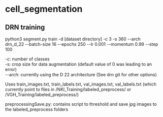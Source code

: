 # cell_segmentation

## DRN training
python3 segment.py train -d [dataset directory] -c 3 -s 360 --arch drn_d_22 --batch-size 16 --epochs 250 --lr 0.001 --momentum 0.99 --step 100

-c: number of classes \
-s: crop size for data augmentation (default value of 0 was leading to an error) \
--arch: currently using the D 22 architecture (See drn git for other options)

Uses train_images.txt, train_labels.txt, val_images.txt, val_labels.txt (which currently point to files in /NKI_Training/labeled_preprocess/ or /VGH_Training/labeled_preprocess/)

preprocessingSave.py: contains script to threshold and save jpg images to the labeled_preprocess folders
